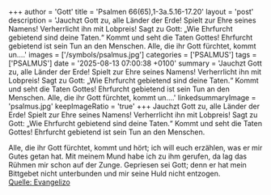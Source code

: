 +++
author = 'Gott'
title = 'Psalmen 66(65),1-3a.5.16-17.20'
layout = 'post'
description = 'Jauchzt Gott zu, alle Länder der Erde! Spielt zur Ehre seines Namens! Verherrlicht ihn mit Lobpreis! Sagt zu Gott: „Wie Ehrfurcht gebietend sind deine Taten.“ Kommt und seht die Taten Gottes! Ehrfurcht gebietend ist sein Tun an den Menschen.  Alle, die ihr Gott fürchtet, kommt un....'
images = ['/symbols/psalmus.jpg']
categories = ['PSALMUS']
tags = ['PSALMUS']
date = '2025-08-13 07:00:38 +0100'
summary = 'Jauchzt Gott zu, alle Länder der Erde! Spielt zur Ehre seines Namens! Verherrlicht ihn mit Lobpreis! Sagt zu Gott: „Wie Ehrfurcht gebietend sind deine Taten.“ Kommt und seht die Taten Gottes! Ehrfurcht gebietend ist sein Tun an den Menschen.  Alle, die ihr Gott fürchtet, kommt un....'
linkedsummaryImage = 'psalmus.jpg'
keepImageRatio = 'true'
+++
Jauchzt Gott zu, alle Länder der Erde!
Spielt zur Ehre seines Namens! Verherrlicht ihn mit Lobpreis!
Sagt zu Gott: „Wie Ehrfurcht gebietend sind deine Taten.“
Kommt und seht die Taten Gottes! Ehrfurcht gebietend ist sein Tun an den Menschen.

Alle, die ihr Gott fürchtet, kommt und hört; ich will euch erzählen, was er mir Gutes getan hat.<!--more-->
Mit meinem Mund habe ich zu ihm gerufen, da lag das Rühmen mir schon auf der Zunge.
Gepriesen sei Gott; denn er hat mein Bittgebet nicht unterbunden und mir seine Huld nicht entzogen.<br> [Quelle: Evangelizo](https://evangeliumtagfuertag.org/DE/gospel)